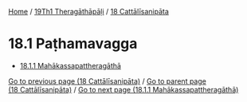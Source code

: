 
[Home](/) / [19Th1 Theragāthāpāḷi](/tipitaka/19Th1.md) / [18 Cattālīsanipāta](/tipitaka/19Th1/18.md)

# 18.1 Paṭhamavagga

* [18.1.1 Mahākassapattheragāthā](/tipitaka/19Th1/18/18.1/18.1.1.md)

[Go to previous page (18 Cattālīsanipāta)](/tipitaka/19Th1/18.md) / [Go to parent page (18 Cattālīsanipāta)](/tipitaka/19Th1/18.md) / [Go to next page (18.1.1 Mahākassapattheragāthā)](/tipitaka/19Th1/18/18.1/18.1.1.md)


